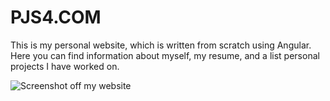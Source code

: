 # PJS4.COM

This is my personal website, which is written from scratch using Angular. Here you can find information about myself, my resume, and a list personal projects I have worked on.

![Screenshot off my website](https://i.imgur.com/SfqYEKv.png)
